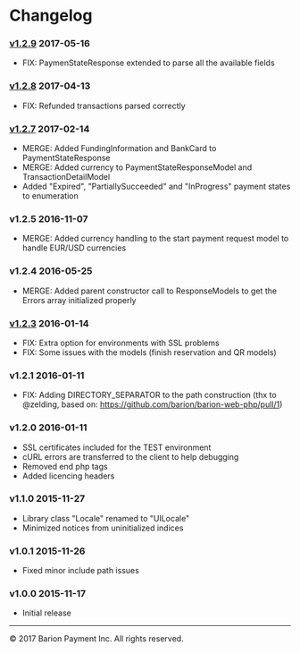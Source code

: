 # Changelog
### [v1.2.9](https://github.com/barion/barion-web-php/releases/tag/v1.2.9) 2017-05-16
- FIX: PaymenStateResponse extended to parse all the available fields

### [v1.2.8](https://github.com/barion/barion-web-php/releases/tag/v1.2.8)  2017-04-13
- FIX:  Refunded transactions parsed correctly

### [v1.2.7](https://github.com/barion/barion-web-php/releases/tag/v1.2.7)  2017-02-14
- MERGE: Added FundingInformation and BankCard to PaymentStateResponse
- MERGE: Added currency to PaymentStateResponseModel and TransactionDetailModel
- Added "Expired", "PartiallySucceeded" and "InProgress" payment states to enumeration

### v1.2.5  2016-11-07
- MERGE: Added currency handling to the start payment request model to handle EUR/USD currencies

### v1.2.4  2016-05-25
- MERGE: Added parent constructor call to ResponseModels to get the Errors array initialized properly

### [v1.2.3](https://github.com/barion/barion-web-php/releases/tag/v1.2.3) 2016-01-14
- FIX: Extra option for environments with SSL problems
- FIX: Some issues with the models (finish reservation and QR models)

### v1.2.1  2016-01-11
- FIX: Adding DIRECTORY_SEPARATOR to the path construction (thx to @zelding, based on: https://github.com/barion/barion-web-php/pull/1)

### v1.2.0  2016-01-11
- SSL certificates included for the TEST environment
- cURL errors are transferred to the client to help debugging
- Removed end php tags
- Added licencing headers

### v1.1.0 2015-11-27
- Library class "Locale" renamed to "UILocale"
- Minimized notices from uninitialized indices

### v1.0.1 2015-11-26
- Fixed minor include path issues

### v1.0.0 2015-11-17
- Initial release

----------------------------------------
© 2017 Barion Payment Inc.
All rights reserved.